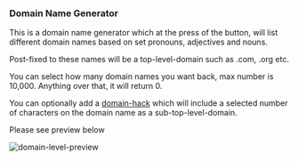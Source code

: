<h3>Domain Name Generator</h3>
<p>This is a domain name generator which at the press of the button, will list different domain names based on set pronouns, adjectives and nouns.</p>
<p>Post-fixed to these names will be a top-level-domain such as .com, .org etc.</p>
<p>You can select how many domain names you want back, max number is 10,000. Anything over that, it will return 0.</p>
<p>You can optionally add a <a href="https://en.wikipedia.org/wiki/Domain_hack" target="_blank">domain-hack</a> which will include a selected number of characters on the domain name as a sub-top-level-domain.</p>

<p>Please see preview below</p>

<img href="src\assets\img\Domain-Name-Preview.JPG" alt="domain-level-preview">


